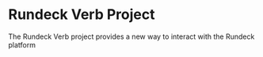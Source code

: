 # Rundeck Verb Project

The Rundeck Verb project provides a new way to interact with the Rundeck platform 
